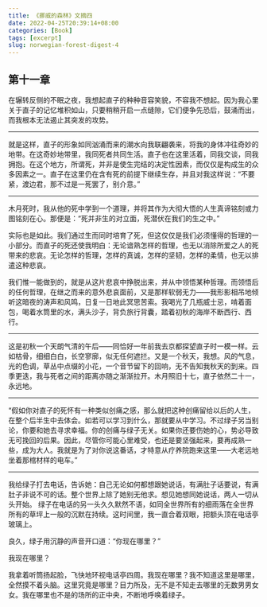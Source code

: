 ```yaml
---
title: 《挪威的森林》文摘四
date: 2022-04-25T20:39:14+08:00
categories: [Book]
tags: [excerpt]
slug: norwegian-forest-digest-4
---
```


## 第十一章

在辗转反侧的不眠之夜，我想起直子的种种音容笑貌，不容我不想起。因为我心里关于直子的记忆堆积如山，只要稍稍开启一点缝隙，它们便争先恐后，鼓涌而出，而我根本无法遏止其突发的攻势。

---

就是这样，直子的形象如同汹涌而来的潮水向我联翩袭来，将我的身体冲往奇妙的地带。在这奇妙地带里，我同死者共同生活。直子也在这里活着，同我交谈，同我拥抱。在这个地方，所谓死，并非是使生完结的决定性因素，而仅仅是构成生的众多因素之一。直子在这里仍在含有死的前提下继续生存，并且对我这样说：“不要紧，渡边君，那不过是一死罢了，别介意。”

---

木月死时，我从他的死中学到一个道理，并将其作为大彻大悟的人生真谛铭刻或力图铭刻在心。那便是：“死并非生的对立面，死潜伏在我们的生之中。”

实际也是如此。我们通过生而同时培育了死，但这仅仅是我们必须懂得的哲理的一小部分。而直子的死还使我明白：无论谙熟怎样的哲理，也无以消除所爱之人的死带来的悲哀。无论怎样的哲理，怎样的真诚，怎样的坚韧，怎样的柔情，也无以排遣这种悲哀。

我们惟一能做到的，就是从这片悲哀中挣脱出来，并从中领悟某种哲理。而领悟后的任何哲理，在继之而来的意外悲哀面前，又是那样软弱无力——我形影相吊地倾听这暗夜的涛声和风鸣，日复一日地此冥思苦索。我喝光了几瓶威士忌，啃着面包，喝着水筒里的水，满头沙子，背负旅行背囊，踏着初秋的海岸不断西行、西行。

---

这是初秋一个天朗气清的午后——同恰好一年前我去京都探望直子时一模一样。云如枯骨，细细白白，长空寥廓，似无任何遮拦。又是一个秋天，我想。风的气息，光的色调，草丛中点缀的小花，一个音节留下的回响，无不告知我秋天的到来。四季更迭，我与死者之间的距离亦随之渐渐拉开。木月照旧十七，直子依然二十一，永远地。

---

“假如你对直子的死怀有一种类似创痛之感，那么就把这种创痛留给以后的人生，在整个后半生中去体会。如若可以学习到什么，那就要从中学习。不过绿子另当别论，你要和她去寻求幸福。你的创痛与绿子无关。如果你还要伤她的心，势必导致无可挽回的后果。因此，尽管你可能心里难受，也还是要坚强起来，要再成熟一些，成为大人。我就是为了对你说这番话，才特意从疗养院跑来这里——大老远地坐着那棺材样的电车。”

---

我给绿子打去电话，告诉她：自己无论如何都想跟她说话，有满肚子话要说，有满肚子非说不可的话。整个世界上除了她别无他求。想见她想同她说话，两人一切从头开始。
绿子在电话的另一头久久默然不语，如同全世界所有的细雨落在全世界所有的草坪上一般的沉默在持续。这时间里，我一直合着双眼，把额头顶在电话亭玻璃上。

良久，绿子用沉静的声音开口道：“你现在哪里？”

我现在哪里？

我拿着听筒扬起脸，飞快地环视电话亭四周。我现在哪里？我不知道这里是哪里，全然摸不着头脑。这里究竟是哪里？目力所及，无不是不知走去哪里的无数男男女女。我在哪里也不是的场所的正中央，不断地呼唤着绿子。